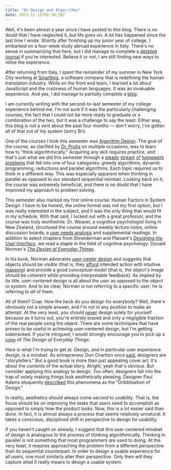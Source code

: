 ```yaml
---
title: "On Design and Algorithms"
date: 2013-12-12T02:30:39Z
---
```


Well, it's been almost a year since I have posted to this blog. There is no doubt that I have neglected it, but life goes on. A lot has happened since the last time I wrote. Shortly after finishing up my junior year of college, I embarked on a four-week study abroad experience in Italy. There's no sense in summarizing that here, but I did manage to complete a [detailed journal](http://italy.amoscato.com/) if you're interested. Believe it or not, I am still finding new ways to relive the experience.

After returning from Italy, I spent the remainder of my summer in New York City working at [Smartling](http://www.smartling.com/), a software company that is redefining the human translation industry. While on the front end team, I learned a lot about JavaScript and the craziness of human languages. It was an invaluable experience. And yes, I did manage to partially complete a [blog](http://amoscato.com/journal/smartling/).

I am currently writing with the second-to-last semester of my college experience behind me. I'm not sure if it was the particularly challenging courses, the fact that I could not be more ready to graduate or a combination of the two, but it was a challenge to say the least. Either way, this blog is _not_ a vent about the past four months — don't worry, I've gotten all of that out of my system (sorry Bri).

One of the courses I took this semester was [Algorithm Design](http://people.cs.pitt.edu/~kirk/cs1510/). The goal of the course, as clarified by [Dr. Pruhs](http://people.cs.pitt.edu/~kirk/) on multiple occasions, was to learn how to "think algorithmically." Acquiring any skill requires practice, and that's just what we did this semester through a [steady](/uploads/2013/homework-5.pdf) [stream](/uploads/2013/homework-9.pdf) [of](/uploads/2013/homework-18.pdf) [homework](/uploads/2013/homework-23.pdf) [problems](/uploads/2013/homework-34.pdf) that fell into one of four categories: greedy algorithms, dynamic programming, reductions and parallel algorithms. Each topic required us to think in a different way. This was especially apparent when thinking in parallel as opposed to our standard sequential mindset. Looking back on it, the course was extremely beneficial, and there is no doubt that I have improved my approach to problem solving.

This semester also marked my first online course: Human Factors in System Design. I have to be honest, the online format was not my first option, but I was really interested in the subject, and it was the only thing that would fit in my schedule. With that said, I lucked out with a great professor, and the course was truly worthwhile. Dr. Weaver, a cognitive psychologist living in New Zealand, structured the course around weekly lecture notes, online discussion boards, a [user needs analysis](/uploads/2013/user-needs-analysis.pdf) and supplemental readings. In addition to select chapters from Shneiderman and Plaisant's [_Designing the User Interface_](http://www.amazon.com/Designing-User-Interface-Human-Computer-Interaction/dp/0321537351), we read a staple in the field of cognitive psychology: Donald Norman's _[The Design of Everyday Things](http://www.amazon.com/Design-Everyday-Things-Donald-Norman/dp/0465067107)_.

In his book, Norman advocates [user-center design](http://en.wikipedia.org/wiki/User-centered_design) and suggests that objects should be _visible_ (that is, they [afford](http://en.wikipedia.org/wiki/Affordance) intended action with intuitive [mapping](http://en.wikipedia.org/wiki/Natural_mapping_(interface_design))) and provide a good _conceptual model_ (that is, the object's image should be coherent while providing interpretable feedback). As implied by its title, user-centered design is all about the _user_ as opposed to the _object_ or _system_. And to be clear, Norman is not referring to a specific user; he is referring to _all_ of them.

All of them? Crap. How the heck do you design for everybody? Well, there's obviously not a simple answer, and I'm not in any position to make an attempt. At the very least, you should [never](http://52weeksofux.com/post/385981879/you-are-not-your-user) design solely for yourself because as it turns out, you're entirely biased and only a negligible fraction of the real people using the object. There are some techniques that have proven to be useful in achieving user-centered design, but I'm getting sidetracked. If you're intrigued, I would strongly encourage you to pick up a [copy](http://www.amazon.com/Design-Everyday-Things-Donald-Norman/dp/0465067107) of _The Design of Everyday Things_.

Here is what I'm trying to get at. Design, and in particular user experience design, is a _mindset_. As entrepreneur Don Charlton once [said](http://dontrepreneur.com/2012/03/10/why-designers-need-to-act-like-narrators/), designers are "storytellers." But a good book is more than just appealing cover art; it's about the _contents_ of the actual story. Alright, yeah that's obvious. But consider applying this analogy to design. Too often, designers fall into the trap of solely making things look aesthetically pleasing. Designer Paul Adams eloquently [described](http://insideintercom.io/the-dribbblisation-of-design/) this phenomena as the "Dribblisation of Design."

In reality, aesthetics should always come second to _usability_. That is, the focus should be on improving the _tasks_ that users need to accomplish as opposed to simply how the product looks. Now, this is a lot easier said than done. In fact, it is almost always a process that seems relatively unnatural. It takes a conscious, disciplined shift in perspective to design for usability.

If you haven't caught on already, I suggest that this user-centered mindset of design is analogous to the process of thinking algorithmically. Thinking in parallel is not something that most programmers are used to doing. At the very least, it requires approaching the problem from a different perspective than its sequential counterpart. In order to design a usable experience for all users, one must similarly alter their perspective. Only then will they capture what it really means to design a usable system.
